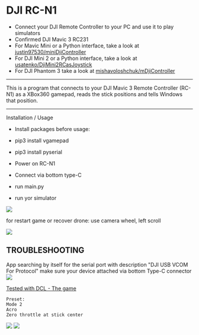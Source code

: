 DJI RC-N1
===============
 - Connect your DJI Remote Controller to your PC and use it to play simulators
 - Confirmed DJI Mavic 3 RC231
 - For Mavic Mini or a Python interface, take a look at [justin97530/miniDjiController](https://github.com/justin97530/miniDjiController)
 - For DJI Mini 2 or a Python interface, take a look at [usatenko/DjiMini2RCasJoystick](https://github.com/usatenko/DjiMini2RCasJoystick)
 - For DJI Phantom 3 take a look at [mishavoloshchuk/mDjiController](https://github.com/mishavoloshchuk/mDjiController)
-----------------------------------------------------------------------------


This is a program that connects to your DJI Mavic 3 Remote Controller (RC-N1) as a XBox360 gamepad,
reads the stick positions and tells Windows that position.

-----------------------------------------------------------------------------
Installation / Usage
- Install packages before usage:
- pip3 install vgamepad
- pip3 install pyserial

- Power on RC-N1
- Connect via bottom type-C
- run main.py
- run yor simulator

<img src="C:\Git_repos\Dji\DJI_RC-N1_SIMULATOR_FLY_DCL\connect_ok.png"/>

for restart game or recover drone: use camera wheel, left scroll

![](C:\Git_repos\Dji\DJI_RC-N1_SIMULATOR_FLY_DCL\control.png)


TROUBLESHOOTING
-----------------------------------------------------------------------------
App searching by itself for the serial port with description "DJI USB VCOM For Protocol"
make sure your device attached via bottom Type-C connector
![](C:\Git_repos\Dji\DJI_RC-N1_SIMULATOR_FLY_DCL\connect.png)

[Tested with DCL - The game](https://store.steampowered.com/app/964570/DCL__The_Game/) 

    Preset:
    Mode 2
    Acro
    Zero throttle at stick center

![](C:\Git_repos\Dji\DJI_RC-N1_SIMULATOR_FLY_DCL\preset1.png)
![](C:\Git_repos\Dji\DJI_RC-N1_SIMULATOR_FLY_DCL\preset2.png)
